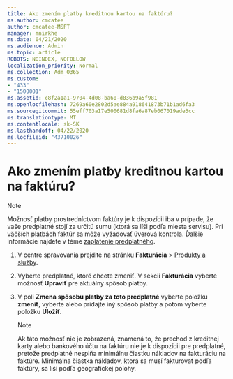 ```yaml
---
title: Ako zmením platby kreditnou kartou na faktúru?
ms.author: cmcatee
author: cmcatee-MSFT
manager: mnirkhe
ms.date: 04/21/2020
ms.audience: Admin
ms.topic: article
ROBOTS: NOINDEX, NOFOLLOW
localization_priority: Normal
ms.collection: Adm_O365
ms.custom:
- "433"
- "1500001"
ms.assetid: c8f2a1a1-9704-4d08-ba60-d836b9a5f981
ms.openlocfilehash: 7269a60e2802d5ae884a918641873b71b1ad6fa3
ms.sourcegitcommit: 55eff703a17e500681d8fa6a87eb067019ade3cc
ms.translationtype: MT
ms.contentlocale: sk-SK
ms.lasthandoff: 04/22/2020
ms.locfileid: "43710026"
---
```

# <a name="how-do-i-change-from-credit-card-payments-to-invoice"></a>Ako zmením platby kreditnou kartou na faktúru?

> [!NOTE]
> Možnosť platby prostredníctvom faktúry je k dispozícii iba v prípade, že vaše predplatné stojí za určitú sumu (ktorá sa líši podľa miesta servisu). Pri väčších platbách faktúr sa môže vyžadovať úverová kontrola. Ďalšie informácie nájdete v téme [zaplatenie predplatného](https://docs.microsoft.com/office365/admin/subscriptions-and-billing/pay-for-your-subscription).
  
1. V centre spravovania prejdite na stránku **Fakturácia** \> [Produkty a služby](https://go.microsoft.com/fwlink/p/?linkid=842054).

2. Vyberte predplatné, ktoré chcete zmeniť. V sekcii **Fakturácia** vyberte možnosť **Upraviť** pre aktuálny spôsob platby.

3. V poli **Zmena spôsobu platby za toto predplatné** vyberte položku **zmeniť**, vyberte alebo pridajte iný spôsob platby a potom vyberte položku **Uložiť**.

   > [!NOTE]
   > Ak táto možnosť nie je zobrazená, znamená to, že prechod z kreditnej karty alebo bankového účtu na faktúru nie je k dispozícii pre predplatné, pretože predplatné nespĺňa minimálnu čiastku nákladov na fakturáciu na faktúre. Minimálna čiastka nákladov, ktorá sa musí fakturovať podľa faktúry, sa líši podľa geografickej polohy.
  
